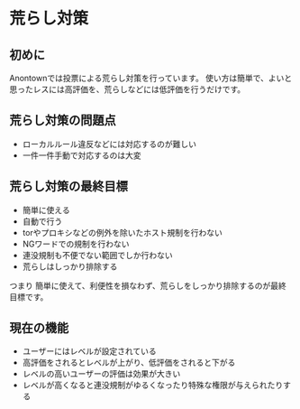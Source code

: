 # 荒らし対策
## 初めに
Anontownでは投票による荒らし対策を行っています。
使い方は簡単で、よいと思ったレスには高評価を、荒らしなどには低評価を行うだけです。

## 荒らし対策の問題点
* ローカルルール違反などには対応するのが難しい
* 一件一件手動で対応するのは大変

## 荒らし対策の最終目標
* 簡単に使える
* 自動で行う
* torやプロキシなどの例外を除いたホスト規制を行わない
* NGワードでの規制を行わない
* 連没規制も不便でない範囲でしか行わない
* 荒らしはしっかり排除する

つまり
簡単に使えて、利便性を損なわず、荒らしをしっかり排除するのが最終目標です。

## 現在の機能
* ユーザーにはレベルが設定されている
* 高評価をされるとレベルが上がり、低評価をされると下がる
* レベルの高いユーザーの評価は効果が大きい
* レベルが高くなると連没規制がゆるくなったり特殊な権限が与えられたりする